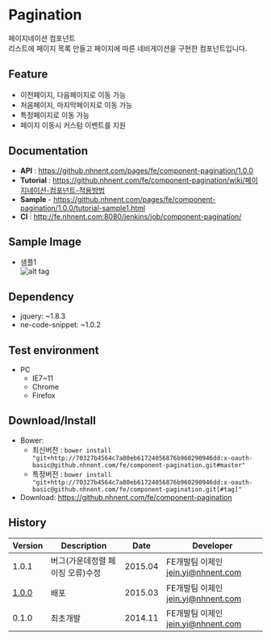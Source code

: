Pagination
===============
페이지네이션 컴포넌트<br>리스트에 페이지 목록 만들고 페이지에 따른 네비게이션을 구현한 컴포넌트입니다.

## Feature
* 이전페이지, 다음페이지로 이동 가능
* 처음페이지, 마지막페이지로 이동 가능
* 특정페이지로 이동 가능
* 페이지 이동시 커스텀 이벤트를 지원

## Documentation
* **API** : https://github.nhnent.com/pages/fe/component-pagination/1.0.0
* **Tutorial** : https://github.nhnent.com/fe/component-pagination/wiki/페이지네이션-컴포넌트-적용방법
* **Sample** - https://github.nhnent.com/pages/fe/component-pagination/1.0.0/tutorial-sample1.html
* **CI** : http://fe.nhnent.com:8080/jenkins/job/component-pagination/

## Sample Image
* 샘플1<br>
![alt tag](https://github.nhnent.com/pages/fe/component-pagination/paging.png)

## Dependency
* jquery: ~1.8.3
* ne-code-snippet: ~1.0.2

## Test environment
* PC
	* IE7~11
	* Chrome
	* Firefox


## Download/Install
* Bower:
   * 최신버전 : `bower install "git+http://70327b4564c7a80eb61724056876b960290946dd:x-oauth-basic@github.nhnent.com/fe/component-pagination.git#master"`
   * 특정버전 : `bower install "git+http://70327b4564c7a80eb61724056876b960290946dd:x-oauth-basic@github.nhnent.com/fe/component-pagination.git[#tag]"`
* Download: https://github.nhnent.com/fe/component-pagination

## History
| Version | Description | Date | Developer |
| ---- | ---- | ---- | ---- |
| 1.0.1 | 버그(가운데정렬 페이징 오류)수정 | 2015.04 | FE개발팀 이제인 <jein.yi@nhnent.com> |
| <a href="https://github.nhnent.com/pages/fe/component-pagination/1.0.0">1.0.0</a> | 배포 | 2015.03 | FE개발팀 이제인 <jein.yi@nhnent.com> |
| 0.1.0 | 최초개발 | 2014.11 | FE개발팀 이제인 <jein.yi@nhnent.com> |
